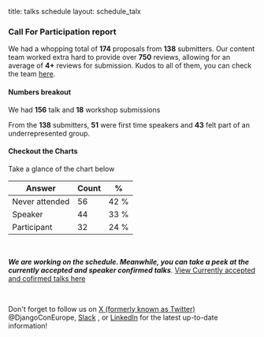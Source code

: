 title: talks schedule
layout: schedule_talx

### **Call For Participation report**

We had a whopping total of **174** proposals from **138** submitters. Our content team worked extra hard to provide over **750** reviews, allowing for an average of **4+** reviews for submission. Kudos to all of them, you can check the team [here](https://2024.djangocon.eu/about/credits/).

#### Numbers breakout

We had **156** talk and **18** workshop submissions

From the **138** submitters, **51** were first time speakers and **43** felt part of an underrepresented group.

#### Checkout the Charts

Take a glance of the chart below

<div id="question-data" class="d-none"
             data-states='[{&quot;options&quot;: 12, &quot;options__answer&quot;: &quot;Never attended&quot;, &quot;count&quot;: 56}, {&quot;options&quot;: 10, &quot;options__answer&quot;: &quot;Speaker&quot;, &quot;count&quot;: 44}, {&quot;options&quot;: 11, &quot;options__answer&quot;: &quot;Participant&quot;, &quot;count&quot;: 32}]'
             data-url="/orga/event/djangocon-europe-2025/speakers/?&amp;question=91&amp;">
</div>

  <div id="question-stats" class="d-flex mt-4 pt-4">
                <div id="question-answers"></div>
                <div class="table-responsive">
                <table class="table table-flip">
                        <thead>
                            <th>Answer</th>
                            <th>Count</th>
                            <th class="text-center">%</th>
                        </thead>
                <tbody>
                      <tr>
                                    <td>
                                          Never attended
                                        </td>
                                    <td class="text-center">
                                        56
                                    </td>
                                    <td class="flip text-right">
                                        42&nbsp;%
                                    </td>
                                </tr>
                            <tr>
                            <td>
                                          Speaker
                                    </td>
                                    <td class="text-center">
                                        44
                                    </td>
                                    <td class="flip text-right">
                                        33&nbsp;%
                                    </td>
                                </tr>
                                <tr>
                                    <td>
                                        Participant
                                    </td>
                                    <td class="text-center">
                                        32
                                    </td>
                                    <td class="flip text-right">
                                        24&nbsp;%
                                    </td>
                                </tr>
                        </tbody>
                    </table>
                </div>
            </div>

<!-- <div class="image-container">
  <img src="/static/images/charts/chart3.png" alt="Chart 1">
  <img src="/static/images/charts/chart1.png" alt="Chart 2">
  <img src="/static/images/charts/chart2.png" alt="Chart 3">
</div> -->

<br>

_**We are working on the schedule. Meanwhile, you can take a peek at the currently accepted and speaker confirmed talks**._
[View Currently accepted and cofirmed talks here](https://pretalx.evolutio.pt/djangocon-europe-2025/featured/)

<br>

Don't forget to follow us on [X (formerly known as Twitter)](https://twitter.com/DjangoConEurope) @DjangoConEurope, [Slack](https://join.slack.com/t/djangoconeurope/shared_invite/zt-2k5nh67xv-MjbZzLZ100br1Hhb~aG1Jg) , or [LinkedIn](https://www.linkedin.com/company/djangocon-europe/) for the latest up-to-date information!

<script src="/static/js/question_stats.js"></script>
